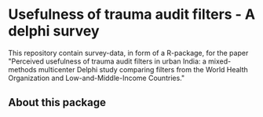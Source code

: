 # Usefulness of trauma audit filters - A delphi survey

This repository contain survey-data, in form of a R-package, for the paper "Perceived usefulness of trauma audit filters in urban India: a mixed-methods multicenter Delphi study comparing filters from the World Health Organization and Low-and-Middle-Income Countries."

## About this package
